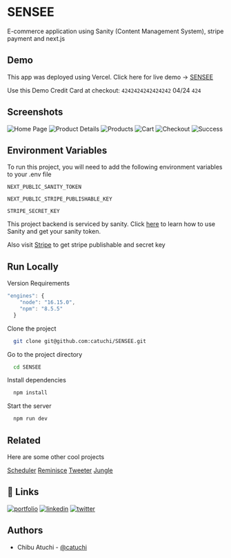 # SENSEE

E-commerce application using Sanity (Content Management System), stripe payment and next.js

## Demo

This app was deployed using Vercel. Click here for live demo -> [SENSEE](https://sensee.vercel.app/)

Use this Demo Credit Card at checkout: `4242424242424242` 04/24 `424`

## Screenshots

![Home Page](https://via.placeholder.com/468x300?text=App+Screenshot+Here)
![Product Details](https://via.placeholder.com/468x300?text=App+Screenshot+Here)
![Products](https://via.placeholder.com/468x300?text=App+Screenshot+Here)
![Cart](https://via.placeholder.com/468x300?text=App+Screenshot+Here)
![Checkout](https://via.placeholder.com/468x300?text=App+Screenshot+Here)
![Success](https://via.placeholder.com/468x300?text=App+Screenshot+Here)

## Environment Variables

To run this project, you will need to add the following environment variables to your .env file

`NEXT_PUBLIC_SANITY_TOKEN`

`NEXT_PUBLIC_STRIPE_PUBLISHABLE_KEY`

`STRIPE_SECRET_KEY`

This project backend is serviced by sanity. Click [here](https://www.youtube.com/watch?v=bDVAQZVeebw) to learn how to use Sanity and get your sanity token.

Also visit [Stripe](https://stripe.com/) to get stripe publishable and secret key

## Run Locally

Version Requirements

```js
"engines": {
    "node": "16.15.0",
    "npm": "8.5.5"
  }
```

Clone the project

```bash
  git clone git@github.com:catuchi/SENSEE.git
```

Go to the project directory

```bash
  cd SENSEE
```

Install dependencies

```bash
  npm install
```

Start the server

```bash
  npm run dev
```

## Related

Here are some other cool projects

[Scheduler](https://github.com/catuchi/scheduler)
[Reminisce](https://github.com/catuchi/reminisce)
[Tweeter](https://github.com/catuchi/tweeter)
[Jungle](https://github.com/catuchi/jungle-rails)

## 🔗 Links

[![portfolio](https://img.shields.io/badge/my_portfolio-000?style=for-the-badge&logo=ko-fi&logoColor=white)](https://chibu-atuchi.netlify.app/)
[![linkedin](https://img.shields.io/badge/linkedin-0A66C2?style=for-the-badge&logo=linkedin&logoColor=white)](https://www.linkedin.com/in/chibu-atuchi/)
[![twitter](https://img.shields.io/badge/gmail-1DA1F2?style=for-the-badge&logo=gmail&logoColor=red)](mailto:atuchibueze@gmail.com)

## Authors

- Chibu Atuchi - [@catuchi](https://www.github.com/catuchi)
